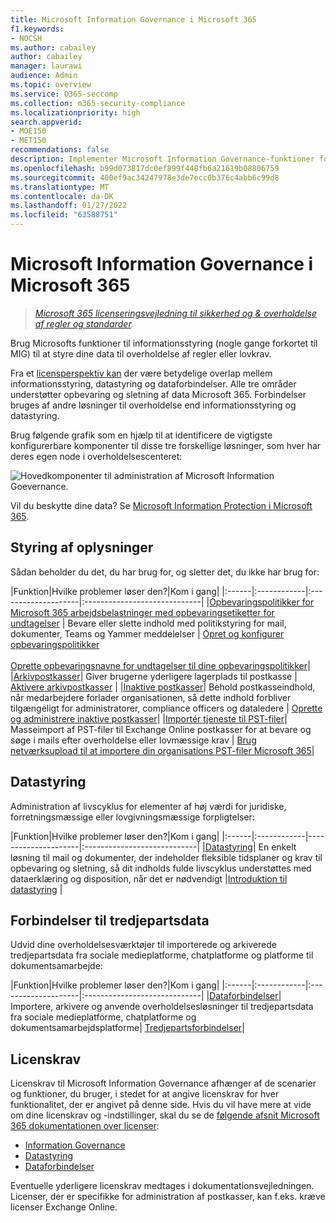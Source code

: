 ```yaml
---
title: Microsoft Information Governance i Microsoft 365
f1.keywords:
- NOCSH
ms.author: cabailey
author: cabailey
manager: laurawi
audience: Admin
ms.topic: overview
ms.service: O365-seccomp
ms.collection: m365-security-compliance
ms.localizationpriority: high
search.appverid:
- MOE150
- MET150
recommendations: false
description: Implementer Microsoft Information Governance-funktioner for at styre dine data i forbindelse med overholdelse eller lovmæssige krav.
ms.openlocfilehash: b99d073817dc0ef899f448fb6a21619b08806759
ms.sourcegitcommit: 400ef9ac34247978e3de7ecc0b376c4abb6c99d8
ms.translationtype: MT
ms.contentlocale: da-DK
ms.lasthandoff: 01/27/2022
ms.locfileid: "63588751"
---
```

# <a name="microsoft-information-governance-in-microsoft-365"></a>Microsoft Information Governance i Microsoft 365

>*[Microsoft 365 licenseringsvejledning til sikkerhed og & overholdelse af regler og standarder](/office365/servicedescriptions/microsoft-365-service-descriptions/microsoft-365-tenantlevel-services-licensing-guidance/microsoft-365-security-compliance-licensing-guidance).*

Brug Microsofts funktioner til informationsstyring (nogle gange forkortet til MIG) til at styre dine data til overholdelse af regler eller lovkrav.

Fra et [licensperspektiv kan](#licensing-requirements) der være betydelige overlap mellem informationsstyring, datastyring og dataforbindelser. Alle tre områder understøtter opbevaring og sletning af data Microsoft 365. Forbindelser bruges af andre løsninger til overholdelse end informationsstyring og datastyring. 

Brug følgende grafik som en hjælp til at identificere de vigtigste konfigurerbare komponenter til disse tre forskellige løsninger, som hver har deres egen node i overholdelsescenteret:

![Hovedkomponenter til administration af Microsoft Information Goevernance.](../media/information-governance-components.png)

Vil du beskytte dine data? Se [Microsoft Information Protection i Microsoft 365](information-protection.md).

## <a name="information-governance"></a>Styring af oplysninger

Sådan beholder du det, du har brug for, og sletter det, du ikke har brug for:
 
|Funktion|Hvilke problemer løser den?|Kom i gang|
|:------|:------------|:--------------------|:-----------------------------|
|[Opbevaringspolitikker for Microsoft 365 arbejdsbelastninger med opbevaringsetiketter for undtagelser](retention.md) | Bevare eller slette indhold med politikstyring for mail, dokumenter, Teams og Yammer meddelelser | [Opret og konfigurer opbevaringspolitikker](create-retention-policies.md) <br /><br /> [Oprette opbevaringsnavne for undtagelser til dine opbevaringspolitikker](create-retention-labels-information-governance.md)|
|[Arkivpostkasser](archive-mailboxes.md)| Giver brugerne yderligere lagerplads til postkasse | [Aktivere arkivpostkasser](enable-archive-mailboxes.md) |
|[Inaktive postkasser](inactive-mailboxes-in-office-365.md)| Behold postkasseindhold, når medarbejdere forlader organisationen, så dette indhold forbliver tilgængeligt for administratorer, compliance officers og dataledere | [Oprette og administrere inaktive postkasser](create-and-manage-inactive-mailboxes.md)|
|[Importér tjeneste til PST-filer](importing-pst-files-to-office-365.md)| Masseimport af PST-filer til Exchange Online postkasser for at bevare og søge i mails efter overholdelse eller lovmæssige krav | [Brug netværksupload til at importere din organisations PST-filer Microsoft 365](use-network-upload-to-import-pst-files.md)|

## <a name="records-management"></a>Datastyring

Administration af livscyklus for elementer af høj værdi for juridiske, forretningsmæssige eller lovgivningsmæssige forpligtelser:

|Funktion|Hvilke problemer løser den?|Kom i gang|
|:------|:------------|---------------------|:----------------------------|
|[Datastyring](records-management.md)| En enkelt løsning til mail og dokumenter, der indeholder fleksible tidsplaner og krav til opbevaring og sletning, så dit indholds fulde livscyklus understøttes med dataerklæring og disposition, når det er nødvendigt |[Introduktion til datastyring](get-started-with-records-management.md) |

## <a name="connectors-for-third-party-data"></a>Forbindelser til tredjepartsdata

Udvid dine overholdelsesværktøjer til importerede og arkiverede tredjepartsdata fra sociale medieplatforme, chatplatforme og platforme til dokumentsamarbejde:

|Funktion|Hvilke problemer løser den?|Kom i gang|
|:------|:------------|:--------------------|:-----------------------------|
|[Dataforbindelser](archiving-third-party-data.md)| Importere, arkivere og anvende overholdelsesløsninger til tredjepartsdata fra sociale medieplatforme, chatplatforme og dokumentsamarbejdsplatforme| [Tredjepartsforbindelser](archiving-third-party-data.md#third-party-data-connectors)|

## <a name="licensing-requirements"></a>Licenskrav

Licenskrav til Microsoft Information Governance afhænger af de scenarier og funktioner, du bruger, i stedet for at angive licenskrav for hver funktionalitet, der er angivet på denne side. Hvis du vil have mere at vide om dine licenskrav og -indstillinger, skal du se de [følgende afsnit Microsoft 365 dokumentationen over licenser](/office365/servicedescriptions/microsoft-365-service-descriptions/microsoft-365-tenantlevel-services-licensing-guidance/microsoft-365-security-compliance-licensing-guidance): 
- [Information Governance](/office365/servicedescriptions/microsoft-365-service-descriptions/microsoft-365-tenantlevel-services-licensing-guidance/microsoft-365-security-compliance-licensing-guidance#information-governance) 
- [Datastyring](/office365/servicedescriptions/microsoft-365-service-descriptions/microsoft-365-tenantlevel-services-licensing-guidance/microsoft-365-security-compliance-licensing-guidance#records-management) 
- [Dataforbindelser](/office365/servicedescriptions/microsoft-365-service-descriptions/microsoft-365-tenantlevel-services-licensing-guidance/microsoft-365-security-compliance-licensing-guidance#data-connectors)

Eventuelle yderligere licenskrav medtages i dokumentationsvejledningen. Licenser, der er specifikke for administration af postkasser, kan f.eks. kræve licenser Exchange Online.

